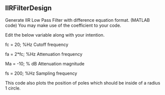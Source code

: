 ## IIRFilterDesign
Generate IIR Low Pass Filter with difference equation format. (MATLAB code)
You may make use of the coefficient to your code.

Edit the below variable along with your intention.

fc = 20;  %Hz Cutoff frequency

fa = 2*fc;  %Hz Attenuation frequency

Ma = -10;    % dB Attenuation magnitude

fs = 200;    %Hz Sampling frequency


This code also plots the position of poles which should be inside of a radius 1 circle.
